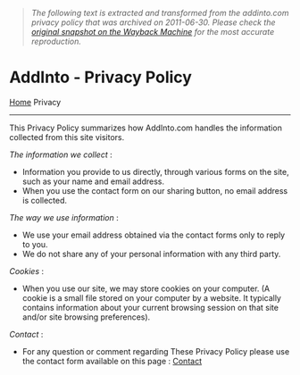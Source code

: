 > *The following text is extracted and transformed from the addinto.com privacy policy that was archived on 2011-06-30. Please check the [original snapshot on the Wayback Machine](https://web.archive.org/web/20110630221839id_/http%3A//www.addinto.com/privacy) for the most accurate reproduction.*

# AddInto - Privacy Policy

[Home](https://web.archive.org/) Privacy

* * *

This Privacy Policy summarizes how AddInto.com handles the information collected from this site visitors.

 _The information we collect_ :

  * Information you provide to us directly, through various forms on the site, such as your name and email address.
  * When you use the contact form on our sharing button, no email address is collected.



 _The way we use information_ :

  * We use your email address obtained via the contact forms only to reply to you.
  * We do not share any of your personal information with any third party.



 _Cookies_ :

  * When you use our site, we may store cookies on your computer. (A cookie is a small file stored on your computer by a website. It typically contains information about your current browsing session on that site and/or site browsing preferences).



 _Contact_ :

  * For any question or comment regarding These Privacy Policy please use the contact form available on this page : [Contact](https://web.archive.org/contact/)


